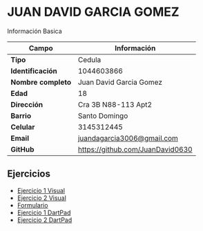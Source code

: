 # JUAN DAVID GARCIA GOMEZ
Información Basica

| Campo | Información |
| --- | --- |
| **Tipo** | Cedula |
| **Identificación** | 1044603866 |
| **Nombre completo** | Juan David Garcia Gomez |
| **Edad** | 18 |
| **Dirección** | Cra 3B N88-113 Apt2 |
| **Barrio** | Santo Domingo |
| **Celular** | 3145312445 |
| **Email** | juandagarcia3006@gmail.com |
| **GitHub** | https://github.com/JuanDavid0630 |

## Ejercicios
- [Ejercicio 1 Visual](ejercicio.md)
- [Ejercicio 2 Visual](ejercicio_2.md)
- [Formulario](formulario.md)
- [Ejercicio 1 DartPad](Ejercicio_Dart.md)
- [Ejercicio 2 DartPad](ejercicio_4.md)
